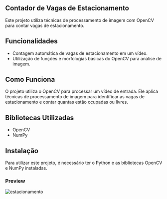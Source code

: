 ## Contador de Vagas de Estacionamento <br>


Este projeto utiliza técnicas de processamento de imagem com OpenCV para contar vagas de estacionamento. <br>

## Funcionalidades <br>

- Contagem automática de vagas de estacionamento em um vídeo. <br>
- Utilização de funções e morfologias básicas do OpenCV para análise de imagem. <br>

## Como Funciona <br>

O projeto utiliza o OpenCV para processar um vídeo de entrada. Ele aplica técnicas de processamento de imagem para identificar as vagas de estacionamento e contar quantas estão ocupadas ou livres. <br>

## Bibliotecas Utilizadas <br>

- OpenCV <br>
- NumPy <br>
## Instalação <br>

Para utilizar este projeto, é necessário ter o Python e as bibliotecas OpenCV e NumPy instaladas. <br>

### Preview


![estacionamento](https://github.com/Fernandinho937/Data-Science/assets/86840722/cdbffc4e-7bfe-4b9c-b635-8ba86a0da5ff)
